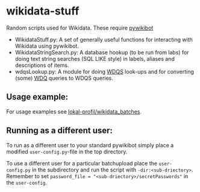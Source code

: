 wikidata-stuff
==============

Random scripts used for Wikidata. These require [pywikibot](https://github.com/wikimedia/pywikibot-core)

* WikidataStuff.py: A set of generally useful functions for interacting
with Wikidata using pywikibot.
* WikidataStringSearch.py: A database hookup (to be run from labs) for
doing text string searches (SQL LIKE style) in labels, aliases and
descriptions of items.
* wdqsLookup.py: A module for doing [WDQS](http://query.wikidata.org/) look-ups
and for converting (some) [WDQ](http://wdq.wmflabs.org/) queries to WDQS
queries.

## Usage example:
For usage examples see [lokal-profil/wikidata_batches](https://github.com/lokal-profil/wikidata_batches).

## Running as a different user:

To run as a different user to your standard pywikibot simply place a
modified `user-config.py`-file in the top directory.

To use a different user for a particular batchupload place the `user-config.py`
in the subdirectory and run the script with `-dir:<sub-driectory>`.
Remember to set `password_file = "<sub-driectory>/secretPasswords"` in the
`user-config`.
